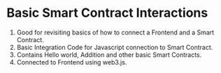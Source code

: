 # Basic Smart Contract Interactions

1) Good for revisiting basics of how to connect a Frontend and a Smart Contract.
2) Basic Integration Code for Javascript connection to Smart Contract.
3) Contains Hello world, Addition and other basic Smart Contracts.
4) Connected to Frontend using web3.js.  
